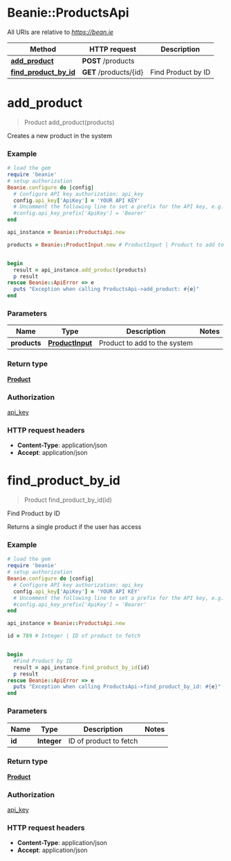 # Beanie::ProductsApi

All URIs are relative to *https://bean.ie*

Method | HTTP request | Description
------------- | ------------- | -------------
[**add_product**](ProductsApi.md#add_product) | **POST** /products | 
[**find_product_by_id**](ProductsApi.md#find_product_by_id) | **GET** /products/{id} | Find Product by ID


# **add_product**
> Product add_product(products)



Creates a new product in the system

### Example
```ruby
# load the gem
require 'beanie'
# setup authorization
Beanie.configure do |config|
  # Configure API key authorization: api_key
  config.api_key['ApiKey'] = 'YOUR API KEY'
  # Uncomment the following line to set a prefix for the API key, e.g. 'Bearer' (defaults to nil)
  #config.api_key_prefix['ApiKey'] = 'Bearer'
end

api_instance = Beanie::ProductsApi.new

products = Beanie::ProductInput.new # ProductInput | Product to add to the system


begin
  result = api_instance.add_product(products)
  p result
rescue Beanie::ApiError => e
  puts "Exception when calling ProductsApi->add_product: #{e}"
end
```

### Parameters

Name | Type | Description  | Notes
------------- | ------------- | ------------- | -------------
 **products** | [**ProductInput**](ProductInput.md)| Product to add to the system | 

### Return type

[**Product**](Product.md)

### Authorization

[api_key](../README.md#api_key)

### HTTP request headers

 - **Content-Type**: application/json
 - **Accept**: application/json



# **find_product_by_id**
> Product find_product_by_id(id)

Find Product by ID

Returns a single product if the user has access

### Example
```ruby
# load the gem
require 'beanie'
# setup authorization
Beanie.configure do |config|
  # Configure API key authorization: api_key
  config.api_key['ApiKey'] = 'YOUR API KEY'
  # Uncomment the following line to set a prefix for the API key, e.g. 'Bearer' (defaults to nil)
  #config.api_key_prefix['ApiKey'] = 'Bearer'
end

api_instance = Beanie::ProductsApi.new

id = 789 # Integer | ID of product to fetch


begin
  #Find Product by ID
  result = api_instance.find_product_by_id(id)
  p result
rescue Beanie::ApiError => e
  puts "Exception when calling ProductsApi->find_product_by_id: #{e}"
end
```

### Parameters

Name | Type | Description  | Notes
------------- | ------------- | ------------- | -------------
 **id** | **Integer**| ID of product to fetch | 

### Return type

[**Product**](Product.md)

### Authorization

[api_key](../README.md#api_key)

### HTTP request headers

 - **Content-Type**: application/json
 - **Accept**: application/json



